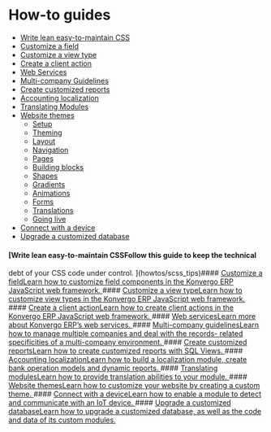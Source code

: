 # How-to guides

  * [Write lean easy-to-maintain CSS](howtos/scss_tips)
  * [Customize a field](howtos/javascript_field)
  * [Customize a view type](howtos/javascript_view)
  * [Create a client action](howtos/javascript_client_action)
  * [Web Services](howtos/web_services)
  * [Multi-company Guidelines](howtos/company)
  * [Create customized reports](howtos/create_reports)
  * [Accounting localization](howtos/accounting_localization)
  * [Translating Modules](howtos/translations)
  * [Website themes](howtos/website_themes)
    * [Setup](howtos/website_themes/setup)
    * [Theming](howtos/website_themes/theming)
    * [Layout](howtos/website_themes/layout)
    * [Navigation](howtos/website_themes/navigation)
    * [Pages](howtos/website_themes/pages)
    * [Building blocks](howtos/website_themes/building_blocks)
    * [Shapes](howtos/website_themes/shapes)
    * [Gradients](howtos/website_themes/gradients)
    * [Animations](howtos/website_themes/animations)
    * [Forms](howtos/website_themes/forms)
    * [Translations](howtos/website_themes/translations)
    * [Going live](howtos/website_themes/going_live)
  * [Connect with a device](howtos/connect_device)
  * [Upgrade a customized database](howtos/upgrade_custom_db)

#### [Write lean easy-to-maintain CSSFollow this guide to keep the technical
debt of your CSS code under control. ](howtos/scss_tips)#### [Customize a
fieldLearn how to customize field components in the Konvergo ERP JavaScript web
framework. ](howtos/javascript_field)#### [Customize a view typeLearn how
to customize view types in the Konvergo ERP JavaScript web framework.
](howtos/javascript_view)#### [Create a client actionLearn how to create
client actions in the Konvergo ERP JavaScript web framework.
](howtos/javascript_client_action)#### [Web servicesLearn more about
Konvergo ERP’s web services. ](howtos/web_services)#### [Multi-company
guidelinesLearn how to manage multiple companies and deal with the records-
related specificities of a multi-company environment.
](howtos/company)#### [Create customized reportsLearn how to create
customized reports with SQL Views. ](howtos/create_reports)####
[Accounting localizationLearn how to build a localization module, create bank
operation models and dynamic reports.
](howtos/accounting_localization)#### [Translating modulesLearn how to
provide translation abilities to your module. ](howtos/translations)####
[Website themesLearn how to customize your website by creating a custom theme.
](howtos/website_themes)#### [Connect with a deviceLearn how to enable a
module to detect and communicate with an IoT device.
](howtos/connect_device)#### [Upgrade a customized databaseLearn how to
upgrade a customized database, as well as the code and data of its custom
modules. ](howtos/upgrade_custom_db)


